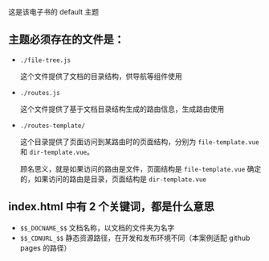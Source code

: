
这是该电子书的 default 主题

## 主题必须存在的文件是：

+  `./file-tree.js`

    这个文件提供了文档的目录结构，供导航等组件使用

+   `./routes.js`

    这个文件提供了基于文档目录结构生成的路由信息，生成路由使用

+   `./routes-template/`

    这个目录提供了页面访问到某路由时的页面结构，分别为 `file-template.vue` 和 `dir-template.vue`。

    顾名思义，就是如果访问的路由是文件，页面结构是 `file-template.vue` 确定的，如果访问的路由是目录，页面结构是 `dir-template.vue`

## index.html 中有 2 个关键词，都是什么意思

+   `$$_DOCNAME_$$` 文档名称，以文档的文件夹为名字
+   `$$_CDNURL_$$` 静态资源路径，在开发和发布环境不同（本案例适配 github pages 的路径）
